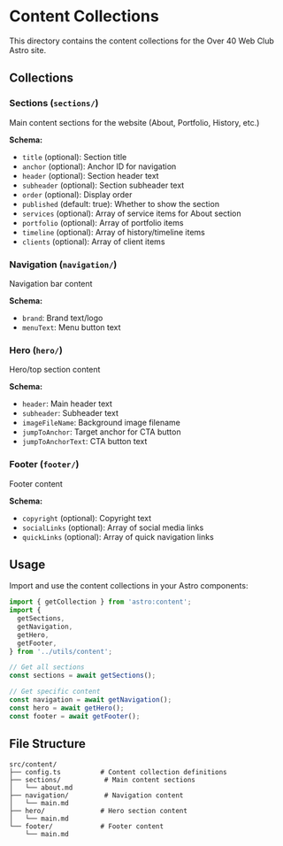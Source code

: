 # Content Collections

This directory contains the content collections for the Over 40 Web Club Astro site.

## Collections

### Sections (`sections/`)

Main content sections for the website (About, Portfolio, History, etc.)

**Schema:**

- `title` (optional): Section title
- `anchor` (optional): Anchor ID for navigation
- `header` (optional): Section header text
- `subheader` (optional): Section subheader text
- `order` (optional): Display order
- `published` (default: true): Whether to show the section
- `services` (optional): Array of service items for About section
- `portfolio` (optional): Array of portfolio items
- `timeline` (optional): Array of history/timeline items
- `clients` (optional): Array of client items

### Navigation (`navigation/`)

Navigation bar content

**Schema:**

- `brand`: Brand text/logo
- `menuText`: Menu button text

### Hero (`hero/`)

Hero/top section content

**Schema:**

- `header`: Main header text
- `subheader`: Subheader text
- `imageFileName`: Background image filename
- `jumpToAnchor`: Target anchor for CTA button
- `jumpToAnchorText`: CTA button text

### Footer (`footer/`)

Footer content

**Schema:**

- `copyright` (optional): Copyright text
- `socialLinks` (optional): Array of social media links
- `quickLinks` (optional): Array of quick navigation links

## Usage

Import and use the content collections in your Astro components:

```typescript
import { getCollection } from 'astro:content';
import {
  getSections,
  getNavigation,
  getHero,
  getFooter,
} from '../utils/content';

// Get all sections
const sections = await getSections();

// Get specific content
const navigation = await getNavigation();
const hero = await getHero();
const footer = await getFooter();
```

## File Structure

```
src/content/
├── config.ts          # Content collection definitions
├── sections/           # Main content sections
│   └── about.md
├── navigation/         # Navigation content
│   └── main.md
├── hero/              # Hero section content
│   └── main.md
└── footer/            # Footer content
    └── main.md
```
